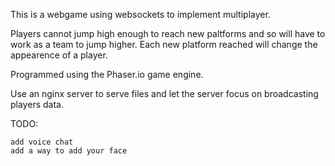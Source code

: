 This is a webgame using websockets to implement multiplayer.

Players cannot jump high enough to reach new paltforms and so will have to work as a team to jump higher. Each new platform reached will change the appearence of a player.

Programmed using the Phaser.io game engine.

Use an nginx server to serve files and let the server focus on broadcasting players data.

TODO:

	add voice chat
	add a way to add your face
